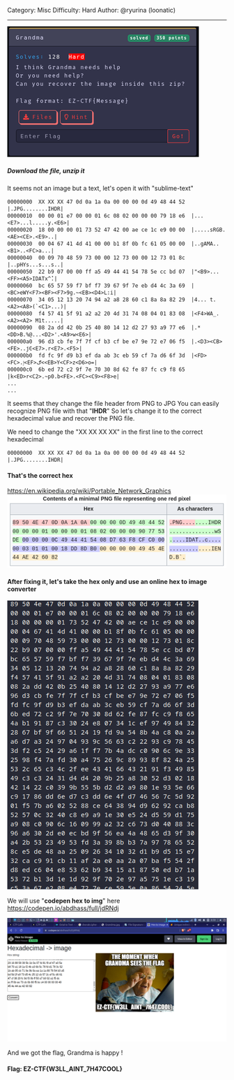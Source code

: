 Category: Misc
Difficulty: Hard
Author: @ryurina (loonatic)
___________

![07e505e5db772c9d19e4ff707bcf4098.png](../_resources/07e505e5db772c9d19e4ff707bcf4098.png)

##### Download the file, unzip it
It seems not an image but a text, let's open it with "sublime-text"

```text
00000000  XX XX XX 47 0d 0a 1a 0a 00 00 00 0d 49 48 44 52  |.JPG........IHDR|
00000010  00 00 01 e7 00 00 01 6c 08 02 00 00 00 79 18 e6  |...<E7>...l.....y.<E6>|
00000020  18 00 00 00 01 73 52 47 42 00 ae ce 1c e9 00 00  |.....sRGB.<AE><CE>.<E9>..|
00000030  00 04 67 41 4d 41 00 00 b1 8f 0b fc 61 05 00 00  |..gAMA..<B1>..<FC>a...|
00000040  00 09 70 48 59 73 00 00 12 73 00 00 12 73 01 8c  |..pHYs...s...s..|
00000050  22 b9 07 00 00 ff a5 49 44 41 54 78 5e cc bd 07  |"<B9>...<FF><A5>IDATx^̽.|
00000060  bc 65 57 59 f7 bf f7 39 67 9f 7e eb d4 4c 3a 69  |<BC>eWY<F7><BF><F7>9g.~<EB><D4>L:i|
00000070  34 05 12 13 20 74 94 a2 a8 28 60 c1 8a 8a 82 29  |4... t.<A2><A8>(`<C1>...)|
00000080  f4 57 41 5f 91 a2 a2 20 4d 31 74 08 04 01 83 08  |<F4>WA_.<A2><A2> M1t.....|
00000090  08 2a dd 42 0b 25 40 80 14 12 d2 27 93 a9 77 e6  |.*<DD>B.%@...<D2>'.<A9>w<E6>|
000000a0  96 d3 cb fe 7f 7f cf b3 cf be e7 9e 72 e7 06 f5  |.<D3><CB><FE>..ϳϾ<E7>.r<E7>.<F5>|
000000b0  fd fc 9f d9 b3 ef da ab 3c eb 59 cf 7a d6 6f 3d  |<FD><FC>.ٳ<EF>ګ<<EB>Y<CF>z<D6>o=|
000000c0  6b ed 72 c2 9f 7e 70 30 8d 62 fe 87 fc c9 f8 65  |k<ED>r<C2>.~p0.b<FE>.<FC><C9><F8>e|
...
...
```

It seems that they change the file header from PNG to JPG
You can easily recognize PNG file with that "**IHDR**"
So let's change it to the correct hexadecimal value and recover the PNG file.


We need to change the "XX XX XX XX" in the first line to the correct hexadecimal

```text
00000000  XX XX XX 47 0d 0a 1a 0a 00 00 00 0d 49 48 44 52  |.JPG........IHDR|
```

#### That's the correct hex
https://en.wikipedia.org/wiki/Portable_Network_Graphics
![1152eee6f145572fa32cac67d4c65faf.png](../_resources/1152eee6f145572fa32cac67d4c65faf.png)

#### After fixing it, let's take the hex only and use an online hex to image converter
![9967fd37261ac1a6a45c84ec82766ddd.png](../_resources/9967fd37261ac1a6a45c84ec82766ddd.png)

We will use  "**codepen hex to img**" here
https://codepen.io/abdhass/full/jdRNdj

![Screenshot_2022-05-07_08_59_01.png](../_resources/Screenshot_2022-05-07_08_59_01.png)

And we got the flag, Grandma is happy !

#### Flag: EZ-CTF{W3LL_AINT_7H47COOL}